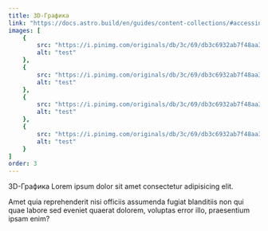 ```yaml
---
title: 3D-Графика
link: "https://docs.astro.build/en/guides/content-collections/#accessing-referenced-data"
images: [
	{
		src: "https://i.pinimg.com/originals/db/3c/69/db3c6932ab7f48aa37911fa229efa7ba.jpg",
		alt: "test"
	},
	{
		src: "https://i.pinimg.com/originals/db/3c/69/db3c6932ab7f48aa37911fa229efa7ba.jpg",
		alt: "test"
	},
	{
		src: "https://i.pinimg.com/originals/db/3c/69/db3c6932ab7f48aa37911fa229efa7ba.jpg",
		alt: "test"
	},
	{
		src: "https://i.pinimg.com/originals/db/3c/69/db3c6932ab7f48aa37911fa229efa7ba.jpg",
		alt: "test"
	}
]
order: 3
---
```


3D-Графика
Lorem ipsum dolor sit amet consectetur adipisicing elit.

Amet quia reprehenderit nisi officiis assumenda fugiat blanditiis non qui quae labore sed eveniet quaerat dolorem, voluptas error illo, praesentium ipsam enim?
